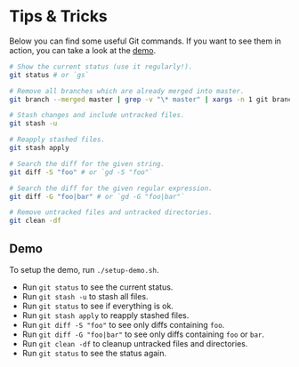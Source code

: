 # Tips & Tricks 

Below you can find some useful Git commands. If you want to see them in action, you can take a look at the [demo](#demo).

```bash
# Show the current status (use it regularly!).
git status # or `gs`

# Remove all branches which are already merged into master.
git branch --merged master | grep -v "\* master" | xargs -n 1 git branch -d

# Stash changes and include untracked files.
git stash -u

# Reapply stashed files.
git stash apply

# Search the diff for the given string.
git diff -S "foo" # or `gd -S "foo"`

# Search the diff for the given regular expression.
git diff -G "foo|bar" # or `gd -G "foo|bar"`

# Remove untracked files and untracked directories.
git clean -df
```

## Demo

To setup the demo, run `./setup-demo.sh`.

- Run `git status` to see the current status.
- Run `git stash -u` to stash all files.
- Run `git status` to see if everything is ok.
- Run `git stash apply` to reapply stashed files.
- Run `git diff -S "foo"` to see only diffs containing `foo`.
- Run `git diff -G "foo|bar"` to see only diffs containing `foo` or `bar`.
- Run `git clean -df` to cleanup untracked files and directories.
- Run `git status` to see the status again.
